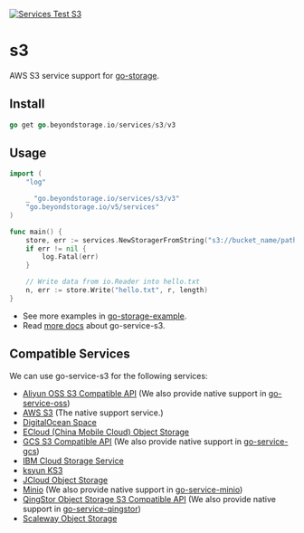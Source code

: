 [![Services Test S3](https://github.com/beyondstorage/go-storage/actions/workflows/services-test-s3.yml/badge.svg)](https://github.com/beyondstorage/go-storage/actions/workflows/services-test-s3.yml)

# s3

AWS S3 service support for [go-storage](https://github.com/beyondstorage/go-storage).

## Install

```go
go get go.beyondstorage.io/services/s3/v3
```

## Usage

```go
import (
	"log"

	_ "go.beyondstorage.io/services/s3/v3"
	"go.beyondstorage.io/v5/services"
)

func main() {
	store, err := services.NewStoragerFromString("s3://bucket_name/path/to/workdir")
	if err != nil {
		log.Fatal(err)
	}

	// Write data from io.Reader into hello.txt
	n, err := store.Write("hello.txt", r, length)
}
```

- See more examples in [go-storage-example](https://github.com/beyondstorage/go-storage-example).
- Read [more docs](https://beyondstorage.io/docs/go-storage/services/s3) about go-service-s3.

## Compatible Services

We can use go-service-s3 for the following services:

- [Aliyun OSS S3 Compatible API](https://help.aliyun.com/apsara/agile-data/v_2_5_0_20200506/oss/insight-developer-guide/s3-api-compatibility-instructions.html) (We also provide native support in [go-service-oss](https://github.com/beyondstorage/go-service-oss))
- [AWS S3](https://aws.amazon.com/s3/) (The native support service.)
- [DigitalOcean Space](https://www.digitalocean.com/products/spaces/)
- [ECloud (China Mobile Cloud) Object Storage](https://www.ctyun.cn/products/10020000)
- [GCS S3 Compatible API](https://cloud.google.com/storage/docs/interoperability) (We also provide native support in [go-service-gcs](https://github.com/beyondstorage/go-service-gcs))
- [IBM Cloud Storage Service](https://www.ibm.com/cloud/storage)
- [ksyun KS3](https://www.ksyun.com/nv/product/KS3.html)
- [JCloud Object Storage](https://www.jdcloud.com/cn/products/object-storage-service)
- [Minio](https://min.io/) (We also provide native support in [go-service-minio](https://github.com/beyondstorage/go-service-minio))
- [QingStor Object Storage S3 Compatible API](https://docs.qingcloud.com/qingstor/s3/) (We also provide native support in [go-service-qingstor](https://github.com/beyondstorage/go-service-qingstor))
- [Scaleway Object Storage](https://www.scaleway.com/en/object-storage/)
